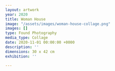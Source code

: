 ```yaml
---
layout: artwork
year: 2020
title: Woman House
image: "/assets/images/woman-house-collage.png"
images: []
type: Found Photography
media_type: Collage
date: 2020-11-01 00:00:00 +0000
description: ''
dimensions: 30 x 42 cm
exhibition: ''

---
```


